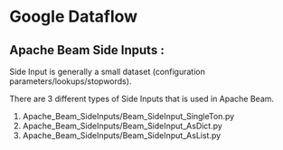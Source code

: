 # Google Dataflow 

## Apache Beam Side Inputs :
Side Input is generally a small dataset (configuration parameters/lookups/stopwords).

There are 3 different types of Side Inputs that is used in Apache Beam.
1. Apache_Beam_SideInputs/Beam_SideInput_SingleTon.py
2. Apache_Beam_SideInputs/Beam_SideInput_AsDict.py
3. Apache_Beam_SideInputs/Beam_SideInput_AsList.py
